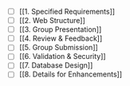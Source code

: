 - [ ] [[1. Specified Requirements]]
- [ ] [[2. Web Structure]]
- [ ] [[3. Group Presentation]]
- [ ] [[4. Review & Feedback]]
- [ ] [[5. Group Submission]]
- [ ] [[6. Validation & Security]]
- [ ] [[7. Database Design]]
- [ ] [[8. Details for Enhancements]]
